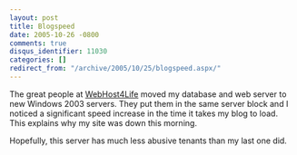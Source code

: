 ```yaml
---
layout: post
title: Blogspeed
date: 2005-10-26 -0800
comments: true
disqus_identifier: 11030
categories: []
redirect_from: "/archive/2005/10/25/blogspeed.aspx/"
---
```


The great people at [WebHost4Life](http://webhost4life.com/) moved my
database and web server to new Windows 2003 servers. They put them in
the same server block and I noticed a significant speed increase in the
time it takes my blog to load. This explains why my site was down this
morning.

Hopefully, this server has much less abusive tenants than my last one
did.

